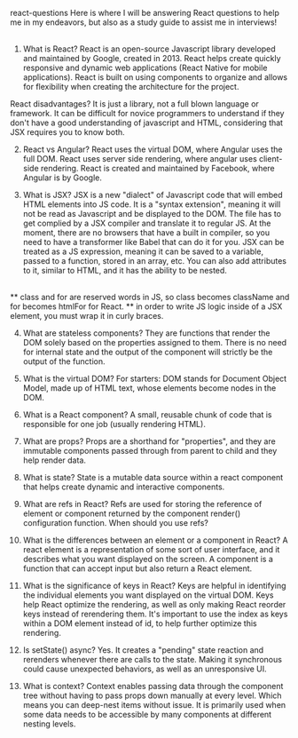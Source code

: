 react-questions
Here is where I will be answering React questions to help me in my endeavors, but also as a study guide to assist me in interviews! 
<br>
<br>
1. What is React?
React is an open-source Javascript library developed and maintained by Google, created in 2013. React helps create quickly responsive and dynamic web applications (React Native for mobile applications). React is built on using components to organize and allows for flexibility when creating the architecture for the project.

React disadvantages?
It is just a library, not a full blown language or framework. It can be difficult for novice programmers to understand if they don't have a good understanding of javascript and HTML, considering that JSX requires you to know both.  

2. React vs Angular? 
React uses the virtual DOM, where Angular uses the full DOM.
React uses server side rendering, where angular uses client-side rendering. 
React is created and maintained by Facebook, where Angular is by Google. 

3. What is JSX?
JSX is a new "dialect" of Javascript code that will embed HTML elements into JS code. It is a "syntax extension", meaning it will not be read as Javascript and be displayed to the DOM. The file has to get complied by a JSX compiler and translate it to regular JS. At the moment, there are no browsers that have a built in compiler, so you need to have a transformer like Babel that can do it for you. JSX can be treated as a JS expression, meaning it can be saved to a variable, passed to a function, stored in an array, etc. You can also add attributes to it, similar to HTML, and it has the ability to be nested. 
<br>
** class and for are reserved words in JS, so class becomes className and for becomes htmlFor for React.
** in order to write JS logic inside of a JSX element, you must wrap it in curly braces.


4. What are stateless components?
They are functions that render the DOM solely based on the properties assigned to them. There is no need for internal state and the output of the component will strictly be the output of the function. 

5. What is the virtual DOM? 
For starters: DOM stands for Document Object Model, made up of HTML text, whose elements become nodes in the DOM. 

6. What is a React component? A small, reusable chunk of code that is responsible for one job (usually rendering HTML). 

7. What are props?
Props are a shorthand for "properties", and they are immutable components passed through from parent to child and they help render data. 

8. What is state?
State is a mutable data source within a react component that helps create dynamic and interactive components. 

9. What are refs in React?
Refs are used for storing the reference of element or component returned by the component render() configuration function.
When should you use refs?

10. What is the differences between an element or a component in React? 
A react element is a representation of some sort of user interface, and it describes what you want displayed on the screen. A component is a function that can accept input but also return a React element. 

11. What is the significance of keys in React?
Keys are helpful in identifying the individual elements you want displayed on the virtual DOM. Keys help React optimize the rendering, as well as only making React reorder keys instead of rerendering them. It's important to use the index as keys within a DOM element instead of id, to help further optimize this rendering. 

12. Is setState() async?
Yes. It creates a "pending" state reaction and rerenders whenever there are calls to the state. Making it synchronous could cause unexpected behaviors, as well as an unresponsive UI. 

13. What is context?
Context enables passing data through the component tree without having to pass props down manually at every level. Which means you can deep-nest items without issue.  It is primarily used when some data needs to be accessible by many components at different nesting levels.
